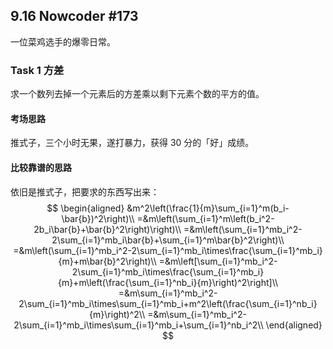 ## 9.16 Nowcoder #173

一位菜鸡选手的爆零日常。

### Task 1 方差

求一个数列去掉一个元素后的方差乘以剩下元素个数的平方的值。

#### 考场思路

推式子，三个小时无果，遂打暴力，获得 30 分的「好」成绩。

#### 比较靠谱的思路

依旧是推式子，把要求的东西写出来：
$$
\begin{aligned}
 &m^2\left(\frac{1}{m}\sum_{i=1}^m(b_i-\bar{b})^2\right)\\
=&m\left(\sum_{i=1}^m\left(b_i^2-2b_i\bar{b}+\bar{b}^2\right)\right)\\
=&m\left(\sum_{i=1}^mb_i^2-2\sum_{i=1}^mb_i\bar{b}+\sum_{i=1}^m\bar{b}^2\right)\\
=&m\left(\sum_{i=1}^mb_i^2-2\sum_{i=1}^mb_i\times\frac{\sum_{i=1}^mb_i}{m}+m\bar{b}^2\right)\\
=&m\left[\sum_{i=1}^mb_i^2-2\sum_{i=1}^mb_i\times\frac{\sum_{i=1}^mb_i}{m}+m\left(\frac{\sum_{i=1}^nb_i}{m}\right)^2\right]\\
=&m\sum_{i=1}^mb_i^2-2\sum_{i=1}^mb_i\times\sum_{i=1}^mb_i+m^2\left(\frac{\sum_{i=1}^nb_i}{m}\right)^2\\
=&m\sum_{i=1}^mb_i^2-2\sum_{i=1}^mb_i\times\sum_{i=1}^mb_i+\sum_{i=1}^nb_i^2\\
\end{aligned}
$$
<!--stackedit_data:
eyJoaXN0b3J5IjpbLTE5MTQyNTA1NjddfQ==
-->